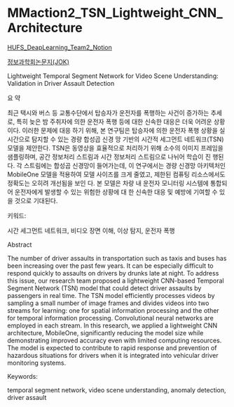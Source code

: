 # MMaction2_TSN_Lightweight_CNN_Architecture


[HUFS_DeapLearning_Team2_Notion](https://j8n17.notion.site/HUFS-DL-2-f94647f9b8d642a9bce8c5533282c3e3?pvs=4)

[정보과학회논문지(JOK)](https://www.kci.go.kr/kciportal/ci/sereArticleSearch/ciSereArtiView.kci?sereArticleSearchBean.artiId=ART003136950)

Lightweight Temporal Segment Network for Video Scene
Understanding: Validation in Driver Assault Detection


요 약 

최근 택시와 버스 등 교통수단에서 탑승자가 운전자를 폭행하는 사건이 증가하는 추세로, 특히
늦은 밤 주취자에 의한 운전자 폭행 등에 대한 신속한 대응은 더욱 어려운 상황이다. 이러한 문제에 대응
하기 위해, 본 연구팀은 탑승자에 의한 운전자 폭행 상황을 실시간으로 탐지할 수 있는 경량 합성곱 신경
망 기반의 시간적 세그먼트 네트워크(TSN) 모델을 제안한다. TSN은 동영상을 효율적으로 처리하기 위해
소수의 이미지 프레임을 샘플링하며, 공간 정보처리 스트림과 시간 정보처리 스트림으로 나뉘어 학습이 진
행된다. 각 스트림에는 합성곱 신경망이 들어가는데, 이 연구에서는 경량 신경망 아키텍처인 MobileOne
모델을 적용하여 모델 사이즈를 크게 줄였고, 제한된 컴퓨팅 리소스에서도 정확도는 오히려 개선됨을 보인
다. 본 모델은 차량 내 운전자 모니터링 시스템에 통합되어 운전자에게 발생할 수 있는 위험한 상황에 대
한 신속한 대응 및 예방에 기여할 수 있을 것으로 기대된다.


키워드: 

시간 세그먼트 네트워크, 비디오 장면 이해, 이상 탐지, 운전자 폭행


Abstract 

The number of driver assaults in transportation such as taxis and buses has been
increasing over the past few years. It can be especially difficult to respond quickly to assaults on
drivers by drunks late at night. To address this issue, our research team proposed a lightweight
CNN-based Temporal Segment Network (TSN) model that could detect driver assaults by passengers
in real time. The TSN model efficiently processes videos by sampling a small number of image frames
and divides videos into two streams for learning: one for spatial information processing and the other
for temporal information processing. Convolutional neural networks are employed in each stream. In
this research, we applied a lightweight CNN architecture, MobileOne, significantly reducing the model
size while demonstrating improved accuracy even with limited computing resources. The model is
expected to contribute to rapid response and prevention of hazardous situations for drivers when it is
integrated into vehicular driver monitoring systems.


Keywords:

temporal segment network, video scene understanding, anomaly detection, driver
assault
